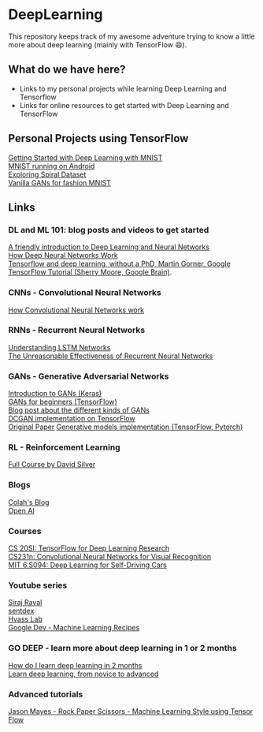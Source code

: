 # DeepLearning

This repository keeps track of my awesome adventure trying
to know a little more about deep learning (mainly with TensorFlow :smile:).

## What do we have here?

* Links to my personal projects while learning Deep Learning and Tensorflow
* Links for online resources to get started with Deep Learning and TensorFlow

## Personal Projects using TensorFlow

[Getting Started with Deep Learning with MNIST](https://github.com/mari-linhares/mnist-tensorflow)  
[MNIST running on Android](https://github.com/mari-linhares/mnist-android-tensorflow)  
[Exploring Spiral Dataset](exploring-spiral-dataset/)  
[Vanilla GANs for fashion MNIST](GAN-fashion-MNIST/)

## Links

### DL and ML 101: blog posts and videos to get started

[A friendly introduction to Deep Learning and Neural Networks](https://www.youtube.com/watch?v=BR9h47Jtqyw)  
[How Deep Neural Networks Work](https://www.youtube.com/watch?v=ILsA4nyG7I0)  
[Tensorflow and deep learning, without a PhD, Martin Gorner, Google](https://www.youtube.com/watch?v=sEciSlAClL8&t=2163s)
[TensorFlow Tutorial (Sherry Moore, Google Brain)](https://www.youtube.com/watch?v=Ejec3ID_h0w).  

### CNNs - Convolutional Neural Networks

[How Convolutional Neural Networks work](https://www.youtube.com/watch?v=FmpDIaiMIeA&t=1s)  

### RNNs - Recurrent Neural Networks

[Understanding LSTM Networks](http://colah.github.io/posts/2015-08-Understanding-LSTMs/)  
[The Unreasonable Effectiveness of Recurrent Neural Networks](http://karpathy.github.io/2015/05/21/rnn-effectiveness/)  

### GANs - Generative Adversarial Networks

[Introduction to GANs (Keras)](https://www.analyticsvidhya.com/blog/2017/06/introductory-generative-adversarial-networks-gans/)  
[GANs for beginners (TensorFlow)](https://www.oreilly.com/learning/generative-adversarial-networks-for-beginners)  
[Blog post about the different kinds of GANs](http://guimperarnau.com/blog/2017/03/Fantastic-GANs-and-where-to-find-them)  
[DCGAN implementation on TensorFlow](https://github.com/carpedm20/DCGAN-tensorflow)  
[Original Paper](https://arxiv.org/abs/1406.2661)
[Generative models implementation (TensorFlow, Pytorch)](https://github.com/wiseodd/generative-models/)


### RL - Reinforcement Learning

[Full Course by David Silver](https://www.youtube.com/watch?v=2pWv7GOvuf0&list=PLzuuYNsE1EZAXYR4FJ75jcJseBmo4KQ9)  

### Blogs

[Colah's Blog](http://colah.github.io/)  
[Open AI](https://blog.openai.com/)

### Courses

[CS 20SI: TensorFlow for Deep Learning Research](http://web.stanford.edu/class/cs20si/syllabus.html)  
[CS231n: Convolutional Neural Networks for Visual Recognition](http://cs231n.github.io/)  
[MIT 6.S094: Deep Learning for Self-Driving Cars](https://www.youtube.com/playlist?list=PLrAXtmErZgOeiKm4sgNOknGvNjby9efdf)

### Youtube series

[Siraj Raval](https://www.youtube.com/channel/UCWN3xxRkmTPmbKwht9FuE5A)  
[sentdex](https://www.youtube.com/channel/UCfzlCWGWYyIQ0aLC5w48gBQ)  
[Hvass Lab](https://www.youtube.com/user/hvasslabs/videos)  
[Google Dev - Machine Learning Recipes](https://www.youtube.com/watch?v=cKxRvEZd3Mw&index=7&list=PLOU2XLYxmsIIuiBfYad6rFYQU_jL2ryal)  

### GO DEEP - learn more about deep learning in 1 or 2 months

[How do I learn deep learning in 2 months](https://www.quora.com/How-do-I-learn-deep-learning-in-2-months)  
[Learn deep learning, from novice to advanced](https://www.commonlounge.com/discussion/81f5bbcfea4e44b9b2bd081d1ea536ac/main)  


### Advanced tutorials

[Jason Mayes - Rock Paper Scissors - Machine Learning Style using Tensor Flow](https://www.youtube.com/watch?v=mtRDNDqjUzM)

